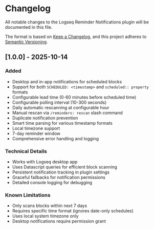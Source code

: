 # Changelog

All notable changes to the Logseq Reminder Notifications plugin will be documented in this file.

The format is based on [Keep a Changelog](https://keepachangelog.com/en/1.0.0/),
and this project adheres to [Semantic Versioning](https://semver.org/spec/v2.0.0.html).

## [1.0.0] - 2025-10-14

### Added
- Desktop and in-app notifications for scheduled blocks
- Support for both `SCHEDULED: <timestamp>` and `scheduled:: property` formats
- Configurable lead time (0-60 minutes before scheduled time)
- Configurable polling interval (10-300 seconds)
- Daily automatic rescanning at configurable hour
- Manual rescan via `/reminders: rescan` slash command
- Duplicate notification prevention
- Smart time parsing for various timestamp formats
- Local timezone support
- 7-day reminder window
- Comprehensive error handling and logging

### Technical Details
- Works with Logseq desktop app
- Uses Datascript queries for efficient block scanning
- Persistent notification tracking in plugin settings
- Graceful fallbacks for notification permissions
- Detailed console logging for debugging

### Known Limitations
- Only scans blocks within next 7 days
- Requires specific time format (ignores date-only schedules)
- Uses local system timezone only
- Desktop notifications require permission grant